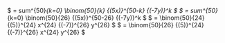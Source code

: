 $ = sum^{50}_{k=0} \binom{50}{k} {(5x)}^{50-k} {(-7y)}^k $
$ = sum^{50}_{k=0} \binom{50}{26} {(5x)}^{50-26} {(-7y)}^k $
$ = \binom{50}{24} {(5)}^{24} x^{24} {(-7)}^{26} y^{26} $
$ = \binom{50}{26} {(5)}^{24} {(-7)}^{26} x^{24} y^{26} $
